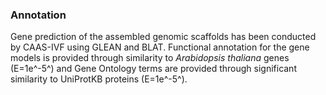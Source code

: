 ### Annotation

Gene prediction of the assembled genomic scaffolds has been conducted by
CAAS-IVF using GLEAN and BLAT. Functional annotation for the gene models
is provided through similarity to *Arabidopsis thaliana* genes
(E=1e^-5^) and Gene Ontology terms are provided through significant
similarity to UniProtKB proteins (E=1e^-5^).
